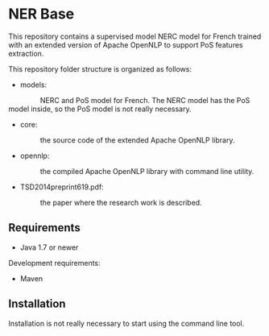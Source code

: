 # NER Base

This repository contains a supervised model NERC model for French trained
with an extended version of Apache OpenNLP to support PoS features extraction.

This repository folder structure is organized as follows:

* models:

&nbsp;&nbsp;&nbsp;&nbsp;&nbsp;&nbsp;&nbsp;&nbsp;&nbsp;&nbsp;&nbsp;&nbsp;&nbsp;&nbsp;&nbsp;&nbsp;NERC and PoS model for French. The NERC model has the PoS model inside, so the PoS model is not really necessary.

* core:

&nbsp;&nbsp;&nbsp;&nbsp;&nbsp;&nbsp;&nbsp;&nbsp;&nbsp;&nbsp;&nbsp;&nbsp;&nbsp;&nbsp;&nbsp;&nbsp;the source code of the extended Apache OpenNLP library.

* opennlp:

&nbsp;&nbsp;&nbsp;&nbsp;&nbsp;&nbsp;&nbsp;&nbsp;&nbsp;&nbsp;&nbsp;&nbsp;&nbsp;&nbsp;&nbsp;&nbsp;the compiled Apache OpenNLP library with command line utility.

* TSD2014preprint619.pdf:

&nbsp;&nbsp;&nbsp;&nbsp;&nbsp;&nbsp;&nbsp;&nbsp;&nbsp;&nbsp;&nbsp;&nbsp;&nbsp;&nbsp;&nbsp;&nbsp;the paper where the research work is described.

## Requirements

* Java 1.7 or newer

Development requirements:

* Maven

## Installation

Installation is not really necessary to start using the command line tool.